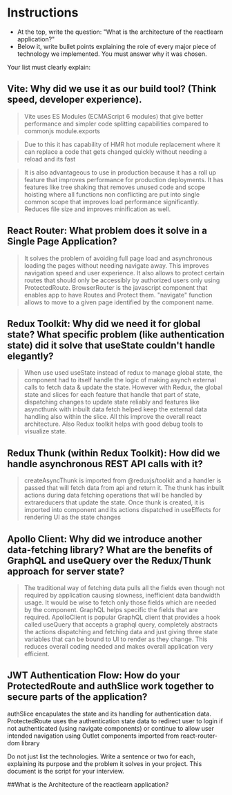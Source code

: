# Instructions

* At the top, write the question: "What is the architecture of the reactlearn application?"
* Below it, write bullet points explaining the role of every major piece of technology we implemented. You must answer why it was chosen.

Your list must clearly explain:

## Vite: Why did we use it as our build tool? (Think speed, developer experience).

>Vite uses ES Modules (ECMAScript 6 modules) that give better performance and simpler code splitting capabilities compared to commonjs module.exports 

>Due to this it has capability of HMR hot module replacement where it can replace a code that gets changed quickly without needing a reload and its fast

> It is also advantageous to use in production because it has a roll up feature that improves performance for production deployments. It has features like tree shaking that removes unused code and scope hoisting where all functions non conflicting are put into single common scope that improves load performance significantly. Reduces file size and improves minification as well. 


## React Router: What problem does it solve in a Single Page Application?

> It solves the problem of avoiding full page load and asynchronous loading the pages without needing navigate away. This improves navigation speed and user experience. It also allows to protect certain routes that should only be accessibly by authorized users only using ProtectedRoute. BrowserRouter is the javascript component that enables app to have Routes and Protect them. "navigate" function allows to move to a given page identified by the component name.


## Redux Toolkit: Why did we need it for global state? What specific problem (like authentication state) did it solve that useState couldn't handle elegantly?


> When use used useState instead of redux to manage global state, the component had to itself handle the logic of making asynch external calls to fetch data & update the state. However with Redux, the global state and slices for each feature that handle that part of state, dispatching changes to update state reliably and features like asyncthunk with inbuilt data fetch helped keep the external data handling also within the slice. All this improve the overall react architecture. Also Redux toolkit helps with good debug tools to visualize state. 

## Redux Thunk (within Redux Toolkit): How did we handle asynchronous REST API calls with it?

> createAsyncThunk is imported from @reduxjs/toolkit and a handler is passed that will fetch data from api and return it. The thunk has inbuilt actions during data fetching operations that will be handled by extrareducers that update the state. Once thunk is created, it is imported into component and its actions dispatched in useEffects for rendering UI as the state changes

## Apollo Client: Why did we introduce another data-fetching library? What are the benefits of GraphQL and useQuery over the Redux/Thunk approach for server state?

> The traditional way of fetching data pulls all the fields even though not required by application causing slowness, inefficient data bandwidth usage. It would be wise to fetch only those fields which are needed by the component. GraphQL helps specific the fields that are required. ApolloClient is popular GraphQL client that provides a hook called useQuery that accepts a graphql query, completely abstracts the actions dispatching and fetching data and just giving three state variables that can be bound to UI to render as they change. This reduces overall coding needed and makes overall application very efficient. 


## JWT Authentication Flow: How do your ProtectedRoute and authSlice work together to secure parts of the application?

authSlice encapulates the state and its handling for authentication data. ProtectedRoute uses the authentication state data to redirect user to login if not authenticated (using navigate components) or continue to allow user intended navigation using Outlet components imported from react-router-dom library




Do not just list the technologies. Write a sentence or two for each, explaining its purpose and the problem it solves in your project. This document is the script for your interview.

##What is the Architecture of the reactlearn application?


